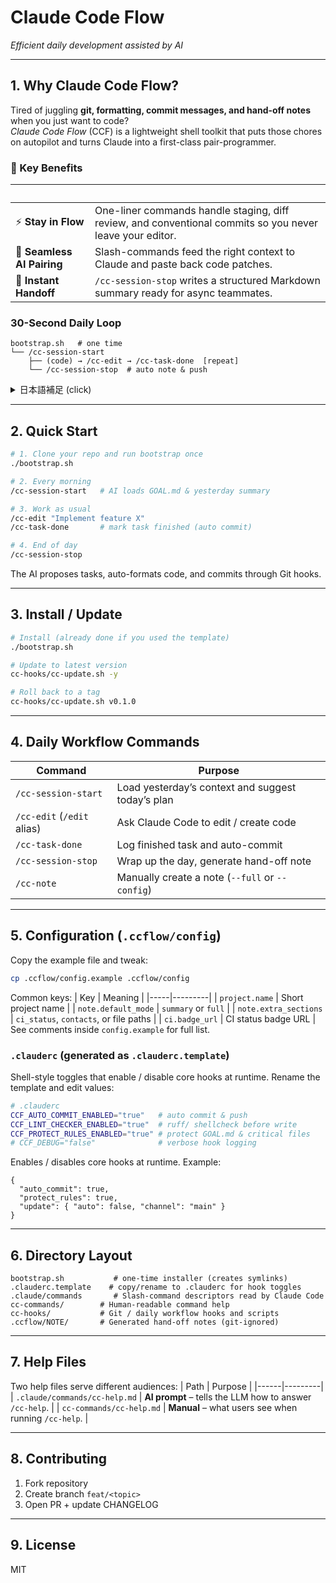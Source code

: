 # Claude Code Flow

_Efficient daily development assisted by AI_

---

## 1. Why Claude Code Flow?

Tired of juggling **git, formatting, commit messages, and hand-off notes** when you just want to code?  
_Claude Code Flow_ (CCF) is a lightweight shell toolkit that puts those chores on autopilot and turns Claude into a first-class pair-programmer.

### 🚀 Key Benefits
| &nbsp; |  |
|---|---|
| ⚡ **Stay in Flow** | One-liner commands handle staging, diff review, and conventional commits so you never leave your editor. |
| 🤝 **Seamless AI Pairing** | Slash-commands feed the right context to Claude and paste back code patches. |
| 📝 **Instant Handoff** | `/cc-session-stop` writes a structured Markdown summary ready for async teammates. |

### 30-Second Daily Loop
```text
bootstrap.sh   # one time
└── /cc-session-start
    ├── (code) → /cc-edit → /cc-task-done  [repeat]
    └── /cc-session-stop  # auto note & push
```

<details>
<summary>日本語補足 (click)</summary>
CCF は **Claude Code と並走するためのシェルツール集**です。日々の開発サイクル（開始→編集→タスク完了→作業内容や進捗をまとめて記録＆プッシュ→終わり）をワンライナーで支援し、フォーマット・コミット・引き継ぎノート作成・自動プッシュをすべて自動化します。
</details>

---

## 2. Quick Start
```bash
# 1. Clone your repo and run bootstrap once
./bootstrap.sh

# 2. Every morning
/cc-session-start   # AI loads GOAL.md & yesterday summary

# 3. Work as usual
/cc-edit "Implement feature X"
/cc-task-done       # mark task finished (auto commit)

# 4. End of day
/cc-session-stop
```
The AI proposes tasks, auto-formats code, and commits through Git hooks.

---

## 3. Install / Update
```bash
# Install (already done if you used the template)
./bootstrap.sh

# Update to latest version
cc-hooks/cc-update.sh -y

# Roll back to a tag
cc-hooks/cc-update.sh v0.1.0
```

---

## 4. Daily Workflow Commands
| Command | Purpose |
|---------|---------|
| `/cc-session-start` | Load yesterday’s context and suggest today’s plan |
| `/cc-edit` (`/edit` alias) | Ask Claude Code to edit / create code |
| `/cc-task-done`    | Log finished task and auto-commit |
| `/cc-session-stop` | Wrap up the day, generate hand-off note |
| `/cc-note`         | Manually create a note (`--full` or `--config`) |

---

## 5. Configuration (`.ccflow/config`)
Copy the example file and tweak:
```bash
cp .ccflow/config.example .ccflow/config
```
Common keys:
| Key | Meaning |
|-----|---------|
| `project.name` | Short project name |
| `note.default_mode` | `summary` or `full` |
| `note.extra_sections` | `ci_status`, `contacts`, or file paths |
| `ci.badge_url` | CI status badge URL |
See comments inside `config.example` for full list.

### `.clauderc` (generated as `.clauderc.template`)
Shell-style toggles that enable / disable core hooks at runtime. Rename the template and edit values:
```bash
# .clauderc
CCF_AUTO_COMMIT_ENABLED="true"   # auto commit & push
CCF_LINT_CHECKER_ENABLED="true"  # ruff/ shellcheck before write
CCF_PROTECT_RULES_ENABLED="true" # protect GOAL.md & critical files
# CCF_DEBUG="false"              # verbose hook logging
```
Enables / disables core hooks at runtime. Example:
```jsonc
{
  "auto_commit": true,
  "protect_rules": true,
  "update": { "auto": false, "channel": "main" }
}
```

---

## 6. Directory Layout
```text
bootstrap.sh           # one-time installer (creates symlinks)
.clauderc.template    # copy/rename to .clauderc for hook toggles
.claude/commands       # Slash-command descriptors read by Claude Code
cc-commands/        # Human-readable command help
cc-hooks/           # Git / daily workflow hooks and scripts
.ccflow/NOTE/       # Generated hand-off notes (git-ignored)
```

---

## 7. Help Files
Two help files serve different audiences:
| Path | Purpose |
|------|---------|
| `.claude/commands/cc-help.md` | **AI prompt** – tells the LLM how to answer `/cc-help`. |
| `cc-commands/cc-help.md`     | **Manual** – what users see when running `/cc-help`. |

---

## 8. Contributing
1. Fork repository  
2. Create branch `feat/<topic>`  
3. Open PR + update CHANGELOG

---

## 9. License
MIT
